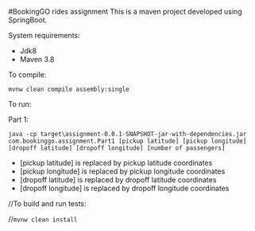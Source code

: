 #BookingGO rides assignment
This is a maven project developed using SpringBoot.

System requirements: 
* Jdk8
* Maven 3.8

To compile:

`mvnw clean compile assembly:single`

To run:

Part 1:

`java -cp target\assignment-0.0.1-SNAPSHOT-jar-with-dependencies.jar com.bookinggo.assignment.Part1 [pickup latitude] [pickup longitude] [dropoff latitude] [dropoff longitude] [number of passengers]`
* [pickup latitude] is replaced by pickup latitude coordinates
* [pickup longitude] is replaced by pickup longitude coordinates
* [dropoff latitude] is replaced by dropoff latitude coordinates
* [dropoff longitude] is replaced by dropoff longitude coordinates


//To build and run tests: 

//`mvnw clean install`
